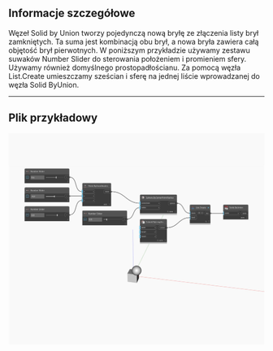 ## Informacje szczegółowe
Węzeł Solid by Union tworzy pojedynczą nową bryłę ze złączenia listy brył zamkniętych. Ta suma jest kombinacją obu brył, a nowa bryła zawiera całą objętość brył pierwotnych. W poniższym przykładzie używamy zestawu suwaków Number Slider do sterowania położeniem i promieniem sfery. Używamy również domyślnego prostopadłościanu. Za pomocą węzła List.Create umieszczamy sześcian i sferę na jednej liście wprowadzanej do węzła Solid ByUnion.
___
## Plik przykładowy

![ByUnion](./Autodesk.DesignScript.Geometry.Solid.ByUnion_img.jpg)

